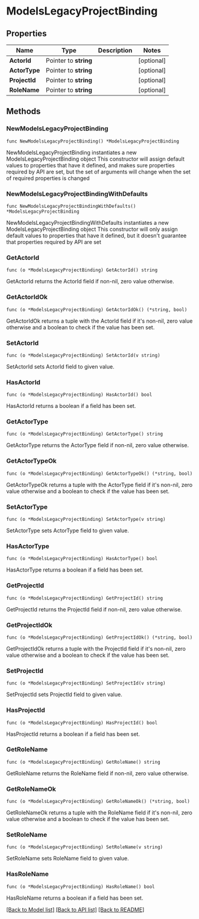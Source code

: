 # ModelsLegacyProjectBinding

## Properties

Name | Type | Description | Notes
------------ | ------------- | ------------- | -------------
**ActorId** | Pointer to **string** |  | [optional] 
**ActorType** | Pointer to **string** |  | [optional] 
**ProjectId** | Pointer to **string** |  | [optional] 
**RoleName** | Pointer to **string** |  | [optional] 

## Methods

### NewModelsLegacyProjectBinding

`func NewModelsLegacyProjectBinding() *ModelsLegacyProjectBinding`

NewModelsLegacyProjectBinding instantiates a new ModelsLegacyProjectBinding object
This constructor will assign default values to properties that have it defined,
and makes sure properties required by API are set, but the set of arguments
will change when the set of required properties is changed

### NewModelsLegacyProjectBindingWithDefaults

`func NewModelsLegacyProjectBindingWithDefaults() *ModelsLegacyProjectBinding`

NewModelsLegacyProjectBindingWithDefaults instantiates a new ModelsLegacyProjectBinding object
This constructor will only assign default values to properties that have it defined,
but it doesn't guarantee that properties required by API are set

### GetActorId

`func (o *ModelsLegacyProjectBinding) GetActorId() string`

GetActorId returns the ActorId field if non-nil, zero value otherwise.

### GetActorIdOk

`func (o *ModelsLegacyProjectBinding) GetActorIdOk() (*string, bool)`

GetActorIdOk returns a tuple with the ActorId field if it's non-nil, zero value otherwise
and a boolean to check if the value has been set.

### SetActorId

`func (o *ModelsLegacyProjectBinding) SetActorId(v string)`

SetActorId sets ActorId field to given value.

### HasActorId

`func (o *ModelsLegacyProjectBinding) HasActorId() bool`

HasActorId returns a boolean if a field has been set.

### GetActorType

`func (o *ModelsLegacyProjectBinding) GetActorType() string`

GetActorType returns the ActorType field if non-nil, zero value otherwise.

### GetActorTypeOk

`func (o *ModelsLegacyProjectBinding) GetActorTypeOk() (*string, bool)`

GetActorTypeOk returns a tuple with the ActorType field if it's non-nil, zero value otherwise
and a boolean to check if the value has been set.

### SetActorType

`func (o *ModelsLegacyProjectBinding) SetActorType(v string)`

SetActorType sets ActorType field to given value.

### HasActorType

`func (o *ModelsLegacyProjectBinding) HasActorType() bool`

HasActorType returns a boolean if a field has been set.

### GetProjectId

`func (o *ModelsLegacyProjectBinding) GetProjectId() string`

GetProjectId returns the ProjectId field if non-nil, zero value otherwise.

### GetProjectIdOk

`func (o *ModelsLegacyProjectBinding) GetProjectIdOk() (*string, bool)`

GetProjectIdOk returns a tuple with the ProjectId field if it's non-nil, zero value otherwise
and a boolean to check if the value has been set.

### SetProjectId

`func (o *ModelsLegacyProjectBinding) SetProjectId(v string)`

SetProjectId sets ProjectId field to given value.

### HasProjectId

`func (o *ModelsLegacyProjectBinding) HasProjectId() bool`

HasProjectId returns a boolean if a field has been set.

### GetRoleName

`func (o *ModelsLegacyProjectBinding) GetRoleName() string`

GetRoleName returns the RoleName field if non-nil, zero value otherwise.

### GetRoleNameOk

`func (o *ModelsLegacyProjectBinding) GetRoleNameOk() (*string, bool)`

GetRoleNameOk returns a tuple with the RoleName field if it's non-nil, zero value otherwise
and a boolean to check if the value has been set.

### SetRoleName

`func (o *ModelsLegacyProjectBinding) SetRoleName(v string)`

SetRoleName sets RoleName field to given value.

### HasRoleName

`func (o *ModelsLegacyProjectBinding) HasRoleName() bool`

HasRoleName returns a boolean if a field has been set.


[[Back to Model list]](../README.md#documentation-for-models) [[Back to API list]](../README.md#documentation-for-api-endpoints) [[Back to README]](../README.md)


